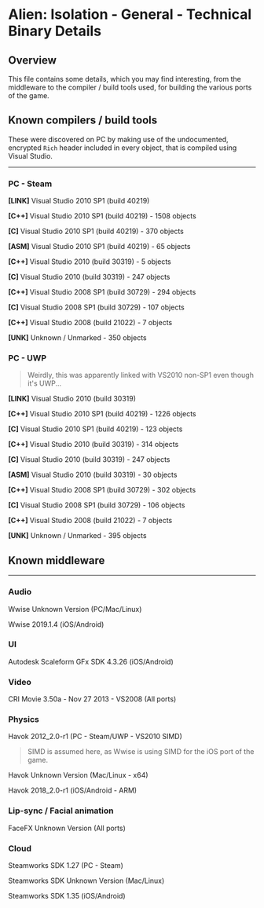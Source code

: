 # Alien: Isolation - General - Technical Binary Details

## Overview
This file contains some details, which you may find interesting, from the middleware to the compiler / build tools used,
for building the various ports of the game.

## Known compilers / build tools
These were discovered on PC by making use of the undocumented, encrypted `Rich` header included in every object, that is 
compiled using Visual Studio.

---
### PC - Steam
**[LINK]** Visual Studio 2010 SP1 (build 40219)

**[C++]** Visual Studio 2010 SP1 (build 40219) - 1508 objects

**[C]** Visual Studio 2010 SP1 (build 40219) - 370 objects

**[ASM]** Visual Studio 2010 SP1 (build 40219) - 65 objects

**[C++]** Visual Studio 2010 (build 30319) - 5 objects

**[C]** Visual Studio 2010 (build 30319) - 247 objects

**[C++]** Visual Studio 2008 SP1 (build 30729) - 294 objects

**[C]** Visual Studio 2008 SP1 (build 30729) - 107 objects

**[C++]** Visual Studio 2008 (build 21022) - 7 objects

**[UNK]** Unknown / Unmarked - 350 objects

### PC - UWP
> Weirdly, this was apparently linked with VS2010 non-SP1 even though it's UWP...

**[LINK]** Visual Studio 2010 (build 30319)

**[C++]** Visual Studio 2010 SP1 (build 40219) - 1226 objects

**[C]** Visual Studio 2010 SP1 (build 40219) - 123 objects

**[C++]** Visual Studio 2010 (build 30319) - 314 objects

**[C]** Visual Studio 2010 (build 30319) - 247 objects

**[ASM]** Visual Studio 2010 (build 30319) - 30 objects

**[C++]** Visual Studio 2008 SP1 (build 30729) - 302 objects

**[C]** Visual Studio 2008 SP1 (build 30729) - 106 objects

**[C++]** Visual Studio 2008 (build 21022) - 7 objects

**[UNK]** Unknown / Unmarked - 395 objects

## Known middleware
---
### Audio
Wwise Unknown Version (PC/Mac/Linux)

Wwise 2019.1.4 (iOS/Android)

### UI
Autodesk Scaleform GFx SDK 4.3.26 (iOS/Android)

### Video
CRI Movie 3.50a - Nov 27 2013 - VS2008 (All ports)

### Physics
Havok 2012_2.0-r1 (PC - Steam/UWP - VS2010 SIMD)
> SIMD is assumed here, as Wwise is using SIMD for the iOS port of the game.

Havok Unknown Version (Mac/Linux - x64)

Havok 2018_2.0-r1 (iOS/Android - ARM)

### Lip-sync / Facial animation
FaceFX Unknown Version (All ports)

### Cloud
Steamworks SDK 1.27 (PC - Steam)

Steamworks SDK Unknown Version (Mac/Linux)

Steamworks SDK 1.35 (iOS/Android)
